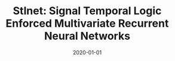 ---
title: "Stlnet: Signal Temporal Logic Enforced Multivariate Recurrent Neural Networks"
date: 2020-01-01
venue: "Advances in Neural Information Processing Systems 33: Annual Conference on Neural Information Processing Systems 2020, NeurIPS 2020, December 6-12, 2020, virtual"
paperurl: 
authors: "Meiyi Ma, Ji Gao, Lu Feng and John A Stankovic"
---